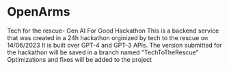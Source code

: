 # OpenArms
Tech for the rescue-  Gen AI For Good Hackathon
This is a backend service that was created in a 24h hackathon orginized by tech to the rescue on 14/06/2023
It is built over GPT-4 and GPT-3 APIs.
The version submitted for the hackathon will be saved in a branch named "TechToTheRescue"
Optimizations and fixes will be added to the project
